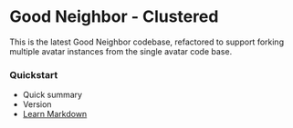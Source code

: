 # Good Neighbor - Clustered #

This is the latest Good Neighbor codebase, refactored to support forking multiple avatar instances from the single avatar code base.

### Quickstart ###

* Quick summary
* Version
* [Learn Markdown](https://bitbucket.org/tutorials/markdowndemo)
